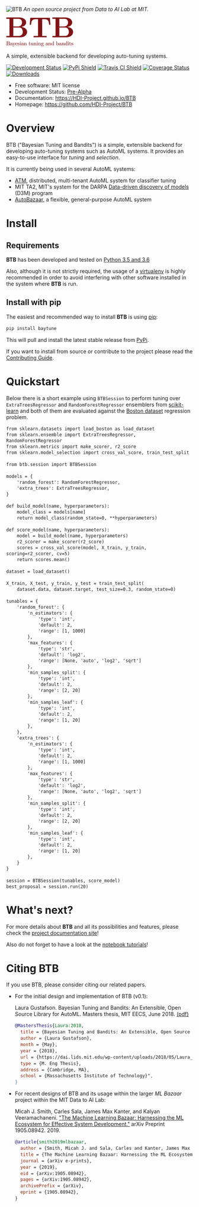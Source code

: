 <p align="left">
<img width="15%" src="https://dai.lids.mit.edu/wp-content/uploads/2018/06/Logo_DAI_highres.png" alt="BTB" />
<i>An open source project from Data to AI Lab at MIT.</i>
</p>

![](https://raw.githubusercontent.com/HDI-Project/BTB/master/docs/images/BTB-Icon-small.png)

A simple, extensible backend for developing auto-tuning systems.

[![Development Status](https://img.shields.io/badge/Development%20Status-2%20--%20Pre--Alpha-yellow)](https://pypi.org/search/?c=Development+Status+%3A%3A+2+-+Pre-Alpha)
[![PyPi Shield](https://img.shields.io/pypi/v/baytune.svg)](https://pypi.python.org/pypi/baytune)
[![Travis CI Shield](https://travis-ci.org/HDI-Project/BTB.svg?branch=master)](https://travis-ci.org/HDI-Project/BTB)
[![Coverage Status](https://codecov.io/gh/HDI-Project/BTB/branch/master/graph/badge.svg)](https://codecov.io/gh/HDI-Project/BTB)
[![Downloads](https://pepy.tech/badge/baytune)](https://pepy.tech/project/baytune)

* Free software: MIT license
* Development Status: [Pre-Alpha](https://pypi.org/search/?c=Development+Status+%3A%3A+2+-+Pre-Alpha)
* Documentation: https://HDI-Project.github.io/BTB
* Homepage: https://github.com/HDI-Project/BTB

# Overview

BTB ("Bayesian Tuning and Bandits") is a simple, extensible backend for developing auto-tuning
systems such as AutoML systems. It provides an easy-to-use interface for *tuning* and *selection*.

It is currently being used in several AutoML systems:
- [ATM](https://github.com/HDI-Project/ATM), distributed, multi-tenant AutoML system for
classifier tuning
- MIT TA2, MIT's system for the DARPA [Data-driven discovery of models](
https://www.darpa.mil/program/data-driven-discovery-of-models) (D3M) program
- [AutoBazaar](https://github.com/HDI-Project/AutoBazaar), a flexible, general-purpose
AutoML system

# Install

## Requirements

**BTB** has been developed and tested on [Python 3.5 and 3.6](https://www.python.org/downloads/)

Also, although it is not strictly required, the usage of a
[virtualenv](https://virtualenv.pypa.io/en/latest/) is highly recommended in order to avoid
interfering with other software installed in the system where **BTB** is run.

## Install with pip

The easiest and recommended way to install **BTB** is using [pip](
https://pip.pypa.io/en/stable/):

```bash
pip install baytune
```

This will pull and install the latest stable release from [PyPi](https://pypi.org/).

If you want to install from source or contribute to the project please read the
[Contributing Guide](https://hdi-project.github.io/BTB/contributing.html#get-started).

# Quickstart

Below there is a short example using ``BTBSession`` to perform tuning over
``ExtraTreesRegressor`` and ``RandomForestRegressor`` ensemblers from [scikit-learn](
https://scikit-learn.org/) and both of them are evaluated against the [Boston dataset](
http://lib.stat.cmu.edu/datasets/boston) regression problem.

```python3
from sklearn.datasets import load_boston as load_dataset
from sklearn.ensemble import ExtraTreesRegressor, RandomForestRegressor
from sklearn.metrics import make_scorer, r2_score
from sklearn.model_selection import cross_val_score, train_test_split

from btb.session import BTBSession

models = {
    'random_forest': RandomForestRegressor,
    'extra_trees': ExtraTreesRegressor,
}

def build_model(name, hyperparameters):
    model_class = models[name]
    return model_class(random_state=0, **hyperparameters)

def score_model(name, hyperparameters):
    model = build_model(name, hyperparameters)
    r2_scorer = make_scorer(r2_score)
    scores = cross_val_score(model, X_train, y_train, scoring=r2_scorer, cv=5)
    return scores.mean()

dataset = load_dataset()

X_train, X_test, y_train, y_test = train_test_split(
    dataset.data, dataset.target, test_size=0.3, random_state=0)

tunables = {
    'random_forest': {
        'n_estimators': {
            'type': 'int',
            'default': 2,
            'range': [1, 1000]
        },
        'max_features': {
            'type': 'str',
            'default': 'log2',
            'range': [None, 'auto', 'log2', 'sqrt']
        },
        'min_samples_split': {
            'type': 'int',
            'default': 2,
            'range': [2, 20]
        },
        'min_samples_leaf': {
            'type': 'int',
            'default': 2,
            'range': [1, 20]
        },
    },
    'extra_trees': {
        'n_estimators': {
            'type': 'int',
            'default': 2,
            'range': [1, 1000]
        },
        'max_features': {
            'type': 'str',
            'default': 'log2',
            'range': [None, 'auto', 'log2', 'sqrt']
        },
        'min_samples_split': {
            'type': 'int',
            'default': 2,
            'range': [2, 20]
        },
        'min_samples_leaf': {
            'type': 'int',
            'default': 2,
            'range': [1, 20]
        },
    }
}

session = BTBSession(tunables, score_model)
best_proposal = session.run(20)
```

# What's next?

For more details about **BTB** and all its possibilities and features, please check the
[project documentation site](https://HDI-Project.github.io/BTB/)!

Also do not forget to have a look at the [notebook tutorials](
https://github.com/HDI-Project/BTB/tree/master/examples/tutorials)!

# Citing BTB

If you use BTB, please consider citing our related papers.

- For the initial design and implementation of BTB (v0.1):

  Laura Gustafson. Bayesian Tuning and Bandits: An Extensible, Open Source Library for AutoML. Masters thesis, MIT EECS, June 2018. [(pdf)](https://dai.lids.mit.edu/wp-content/uploads/2018/05/Laura_MEng_Final.pdf)

  ``` bibtex
  @MastersThesis{Laura:2018,
    title = {Bayesian Tuning and Bandits: An Extensible, Open Source Library for AutoML},
    author = {Laura Gustafson},
    month = {May},
    year = {2018},
    url = {https://dai.lids.mit.edu/wp-content/uploads/2018/05/Laura_MEng_Final.pdf},
    type = {M. Eng Thesis},
    address = {Cambridge, MA},
    school = {Massachusetts Institute of Technology}",
  }
  ```

- For recent designs of BTB and its usage within the larger *ML Bazaar* project within the MIT Data to AI Lab:

  Micah J. Smith, Carles Sala, James Max Kanter, and Kalyan Veeramachaneni. ["The Machine Learning Bazaar: Harnessing the ML Ecosystem for Effective System Development."](https://arxiv.org/abs/1905.08942) arXiv Preprint 1905.08942. 2019.

  ``` bibtex
  @article{smith2019mlbazaar,
    author = {Smith, Micah J. and Sala, Carles and Kanter, James Max and Veeramachaneni, Kalyan},
    title = {The Machine Learning Bazaar: Harnessing the ML Ecosystem for Effective System Development},
    journal = {arXiv e-prints},
    year = {2019},
    eid = {arXiv:1905.08942},
    pages = {arXiv:1905.08942},
    archivePrefix = {arXiv},
    eprint = {1905.08942},
  }
  ```
